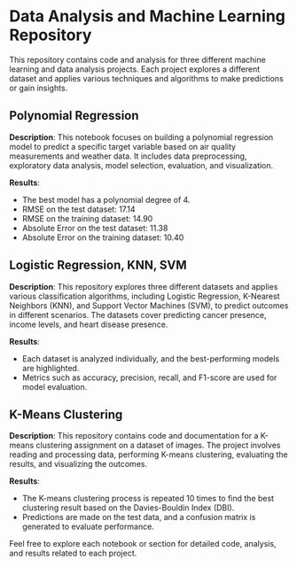 # Data Analysis and Machine Learning Repository

This repository contains code and analysis for three different machine learning and data analysis projects. Each project explores a different dataset and applies various techniques and algorithms to make predictions or gain insights.

## Polynomial Regression

**Description**: This notebook focuses on building a polynomial regression model to predict a specific target variable based on air quality measurements and weather data. It includes data preprocessing, exploratory data analysis, model selection, evaluation, and visualization.

**Results**:
- The best model has a polynomial degree of 4.
- RMSE on the test dataset: 17.14
- RMSE on the training dataset: 14.90
- Absolute Error on the test dataset: 11.38
- Absolute Error on the training dataset: 10.40

## Logistic Regression, KNN, SVM

**Description**: This repository explores three different datasets and applies various classification algorithms, including Logistic Regression, K-Nearest Neighbors (KNN), and Support Vector Machines (SVM), to predict outcomes in different scenarios. The datasets cover predicting cancer presence, income levels, and heart disease presence.

**Results**:
- Each dataset is analyzed individually, and the best-performing models are highlighted.
- Metrics such as accuracy, precision, recall, and F1-score are used for model evaluation.

## K-Means Clustering

**Description**: This repository contains code and documentation for a K-means clustering assignment on a dataset of images. The project involves reading and processing data, performing K-means clustering, evaluating the results, and visualizing the outcomes.

**Results**:
- The K-means clustering process is repeated 10 times to find the best clustering result based on the Davies-Bouldin Index (DBI).
- Predictions are made on the test data, and a confusion matrix is generated to evaluate performance.

Feel free to explore each notebook or section for detailed code, analysis, and results related to each project.
